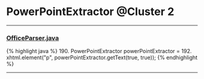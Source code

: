 # PowerPointExtractor @Cluster 2

***

### [OfficeParser.java](https://searchcode.com/codesearch/view/111785560/)
{% highlight java %}
190. PowerPointExtractor powerPointExtractor =
192. xhtml.element("p", powerPointExtractor.getText(true, true));
{% endhighlight %}

***

